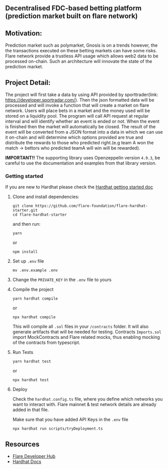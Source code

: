 ## Decentralised FDC-based betting platform (prediction market built on flare network)


## Motivation:
Prediction market such as polymarket, Gnosis is on a trends however, the the transactions executed on these betting markets can have some risks. Flare network provide a trustless API usage which allows web2 data to be processed on-chain. Such an architecture will innovate the state of the prediction market. 

## Project Detail:
The project will first take a data by using API provided by sporttrader(link: https://developer.sportradar.com/). Then the json formatted data will be processed and will invoke a function that will create a market on flare network. Users will place bets in a market and the money used will be stored on a liquidity pool. The program will call API request at regular interval and will identify whether an event is ended or not. When the event is finished then the market will automatically be closed. The result of the event will be converted from a JSON format into a data in which we can use it on-chain and will determine which options provided are true and distribute the rewards to those who predicted right.(e.g team A won the match -> bettors who predicted teamA will win will be rewarded). 

**IMPORTANT!!**
The supporting library uses Openzeppelin version `4.9.3`, be careful to use the documentation and examples from that library version.

### Getting started

If you are new to Hardhat please check the [Hardhat getting started doc](https://hardhat.org/hardhat-runner/docs/getting-started#overview)

1. Clone and install dependencies:

   ```console
   git clone https://github.com/flare-foundation/flare-hardhat-starter.git
   cd flare-hardhat-starter
   ```

   and then run:

   ```console
   yarn
   ```

   or

   ```console
   npm install
   ```

2. Set up `.env` file

   ```console
   mv .env.example .env
   ```

3. Change the `PRIVATE_KEY` in the `.env` file to yours

4. Compile the project

    ```console
    yarn hardhat compile
    ```

    or

    ```console
    npx hardhat compile
    ```

    This will compile all `.sol` files in your `/contracts` folder. It will also generate artifacts that will be needed for testing. Contracts `Imports.sol` import MockContracts and Flare related mocks, thus enabling mocking of the contracts from typescript.

5. Run Tests

    ```console
    yarn hardhat test
    ```

    or

    ```console
    npx hardhat test
    ```

6. Deploy

    Check the `hardhat.config.ts` file, where you define which networks you want to interact with. Flare mainnet & test network details are already added in that file.

    Make sure that you have added API Keys in the `.env` file

   ```console
   npx hardhat run scripts/tryDeployment.ts
   ```

## Resources

- [Flare Developer Hub](https://dev.flare.network/)
- [Hardhat Docs](https://hardhat.org/docs)

